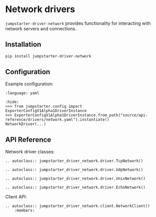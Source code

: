 # Network drivers

`jumpstarter-driver-network` provides functionality for interacting with network servers and connections.

## Installation

```bash
pip install jumpstarter-driver-network
```

## Configuration

Example configuration:

```{literalinclude} network.yaml
:language: yaml
```

```{doctest}
:hide:
>>> from jumpstarter.config import ExporterConfigV1Alpha1DriverInstance
>>> ExporterConfigV1Alpha1DriverInstance.from_path("source/api-reference/drivers/network.yaml").instantiate()
NetworkDriver(...)
```

## API Reference

Network driver classes:

```{eval-rst}
.. autoclass:: jumpstarter_driver_network.driver.TcpNetwork()
```

```{eval-rst}
.. autoclass:: jumpstarter_driver_network.driver.UdpNetwork()
```

```{eval-rst}
.. autoclass:: jumpstarter_driver_network.driver.UnixNetwork()
```

```{eval-rst}
.. autoclass:: jumpstarter_driver_network.driver.EchoNetwork()
```

Client API:

```{eval-rst}
.. autoclass:: jumpstarter_driver_network.client.NetworkClient()
    :members:
```
